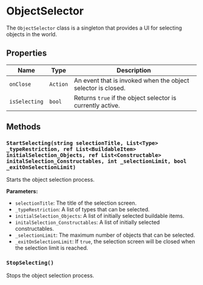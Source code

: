 # ObjectSelector

The `ObjectSelector` class is a singleton that provides a UI for selecting objects in the world.

## Properties

| Name | Type | Description |
| --- | --- | --- |
| `onClose` | `Action` | An event that is invoked when the object selector is closed. |
| `isSelecting` | `bool` | Returns `true` if the object selector is currently active. |

## Methods

### `StartSelecting(string selectionTitle, List<Type> _typeRestriction, ref List<BuildableItem> initialSelection_Objects, ref List<Constructable> initalSelection_Constructables, int _selectionLimit, bool _exitOnSelectionLimit)`

Starts the object selection process.

**Parameters:**

* `selectionTitle`: The title of the selection screen.
* `_typeRestriction`: A list of types that can be selected.
* `initialSelection_Objects`: A list of initially selected buildable items.
* `initalSelection_Constructables`: A list of initially selected constructables.
* `_selectionLimit`: The maximum number of objects that can be selected.
* `_exitOnSelectionLimit`: If `true`, the selection screen will be closed when the selection limit is reached.

### `StopSelecting()`

Stops the object selection process.
